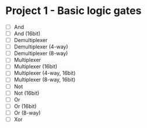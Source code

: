# Project 1 - Basic logic gates

- [ ] And
- [ ] And (16bit)
- [ ] Demultiplexer
- [ ] Demultiplexer (4-way)
- [ ] Demultiplexer (8-way)
- [ ] Multiplexer
- [ ] Multiplexer (16bit)
- [ ] Multiplexer (4-way, 16bit)
- [ ] Multiplexer (8-way, 16bit)
- [ ] Not
- [ ] Not (16bit)
- [ ] Or
- [ ] Or (16bit)
- [ ] Or (8-way)
- [ ] Xor